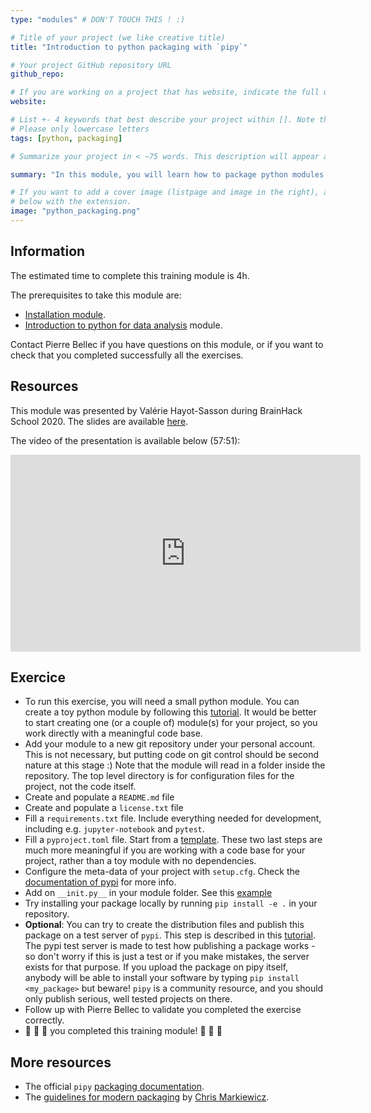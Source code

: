 ```yaml
---
type: "modules" # DON'T TOUCH THIS ! :)

# Title of your project (we like creative title)
title: "Introduction to python packaging with `pipy`"

# Your project GitHub repository URL
github_repo:

# If you are working on a project that has website, indicate the full url including "https://" below or leave it empty.
website:

# List +- 4 keywords that best describe your project within []. Note that the project summary also involves a number of key words. Those are listed on top of the [github repository](https://github.com/PSY6983-2021/project_template), click `manage topics`.
# Please only lowercase letters
tags: [python, packaging]

# Summarize your project in < ~75 words. This description will appear at the top of your page and on the list page with other projects..

summary: "In this module, you will learn how to package python modules using `pypi`. This will let you install some of your own code with `pip`, dealing cleanly with dependencies, as well as share publicly a package."

# If you want to add a cover image (listpage and image in the right), add it to your directory and indicate the name
# below with the extension.
image: "python_packaging.png"
---
```

<!-- This is an html comment and this won't appear in the rendered page. You are now editing the "content" area, the core of your description. Everything that you can do in markdown is allowed below. We added a couple of comments to guide your through documenting your progress. -->

## Information

The estimated time to complete this training module is 4h.

The prerequisites to take this module are:
 * [Installation module](/modules/installation).
 * [Introduction to python for data analysis](/modules/python_data_analysis/) module.

Contact Pierre Bellec if you have questions on this module, or if you want to check that you completed successfully all the exercises.

## Resources
This module was presented by Valérie Hayot-Sasson during BrainHack School 2020. The slides are available [here](https://docs.google.com/presentation/d/18aMOZBbKEKTHtiZZA5bRPOBwxOVoPLRT1c5FaQZYLQI/edit?usp=sharing).

The video of the presentation is available below (57:51):
<iframe width="560" height="315" src="https://www.youtube.com/embed/f2quLtfcQoQ" title="YouTube video player" frameborder="0" allow="accelerometer; autoplay; clipboard-write; encrypted-media; gyroscope; picture-in-picture" allowfullscreen></iframe>

## Exercice

 * To run this exercise, you will need a small python module. You can create a toy python module by following this [tutorial](https://www.tutorialspoint.com/python/python_modules.htm). It would be better to start creating one (or a couple of) module(s) for your project, so you work directly with a meaningful code base.
 * Add your module to a new git repository under your personal account. This is not necessary, but putting code on git control should be second nature at this stage :) Note that the module will read in a folder inside the repository. The top level directory is for configuration files for the project, not the code itself.
 * Create and populate a `README.md` file
 * Create and populate a `license.txt` file
 * Fill a `requirements.txt` file. Include everything needed for development, including e.g. `jupyter-notebook` and `pytest`.
 * Fill a `pyproject.toml` file. Start from a [template](https://martin-thoma.com/pyproject-toml/). These two last steps are much more meaningful if you are working with a code base for your project, rather than a toy module with no dependencies.
 * Configure the meta-data of your project with `setup.cfg`. Check the [documentation of pypi](https://packaging.python.org/tutorials/packaging-projects/#configuring-metadata) for more info.
 * Add on `__init.py__` in your module folder. See this [example](https://careerkarma.com/blog/what-is-init-py/)
 * Try installing your package locally by running `pip install -e .` in your repository.
 * **Optional**: You can try to create the distribution files and publish this package on a test server of `pypi`. This step is described in this [tutorial](https://packaging.python.org/tutorials/packaging-projects/#generating-distribution-archives). The pypi test server is made to test how publishing a package works - so don't worry if this is just a test or if you make mistakes, the server exists for that purpose. If you upload the package on pipy itself, anybody will be able to install your software by typing `pip install <my_package>` but beware! `pipy` is a community resource, and you should only publish serious, well tested projects on there.
 * Follow up with Pierre Bellec to validate you completed the exercise correctly.
 * :tada: :tada: :tada: you completed this training module! :tada: :tada: :tada:

## More resources

 * The official `pipy` [packaging documentation](https://packaging.python.org/tutorials/packaging-projects).
 * The [guidelines for modern packaging](https://gist.github.com/effigies/9bbb424535d6a1d838d6325191c0a736) by [Chris Markiewicz](https://github.com/effigies).
